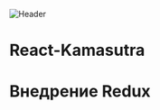 
![Header](https://miro.medium.com/max/1200/1*F2rffj4EblS-nMxucnODCg.png)



# React-Kamasutra
# Внедрение Redux
